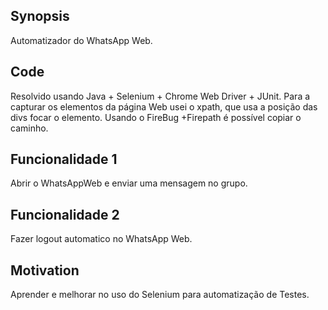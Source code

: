 ## Synopsis

Automatizador do WhatsApp Web.

## Code 

Resolvido usando Java + Selenium + Chrome Web Driver + JUnit. Para a capturar os elementos da página Web usei o xpath, que usa a posição das divs focar o elemento. Usando o FireBug +Firepath é possível copiar o caminho. 

## Funcionalidade 1

Abrir o WhatsAppWeb e enviar uma mensagem no grupo.

## Funcionalidade 2

Fazer logout automatico no WhatsApp Web.

## Motivation

Aprender e melhorar no uso do Selenium para automatização de Testes. 
